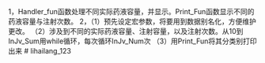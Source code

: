 1，Handler_fun函数处理不同实际药液容量，并显示。Print_Fun函数显示不同的药液容量与注射次数。
2，（1）预先设定宏参数，将要用到数据别名化，方便维护更改。
     （2）涉及到不同的实际药液容量、注射容量，以及注射次数。从10到InJv_Sum用while循环，每次循环InJv_Num次
     （3）用Print_Fun将其分类别打印出来
	# lihailang_123

